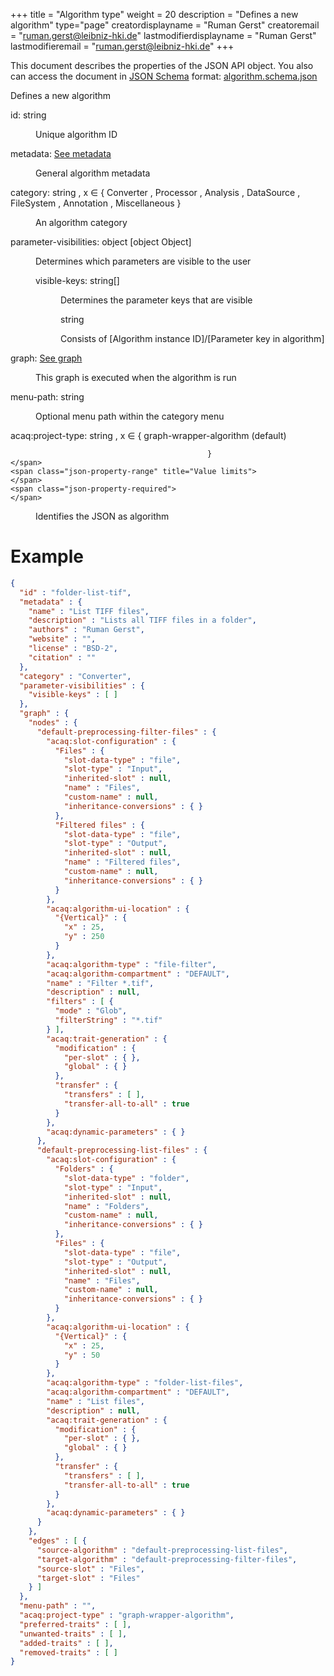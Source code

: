 +++
title = "Algorithm type"
weight = 20
description = "Defines a new algorithm"
type="page"
creatordisplayname = "Ruman Gerst"
creatoremail = "ruman.gerst@leibniz-hki.de"
lastmodifierdisplayname = "Ruman Gerst"
lastmodifieremail = "ruman.gerst@leibniz-hki.de"
+++



This document describes the properties of the JSON API object. You also can access
the document in [JSON Schema](https://json-schema.org/) format: [algorithm.schema.json](https://applied-systems-biology.github.io/acaq5/schemas/algorithm.schema.json)

<div class="panel-body">
 <section class="json-schema-description">
  <p>
   Defines a new algorithm
  </p>
 </section>
 <section class="json-schema-properties">
  <dl>
   <dt data-property-name="id">
    <span class="json-property-name">
     id:
    </span>
    <span class="json-property-type">
     string
    </span>
    <span class="json-property-range" title="Value limits">
    </span>
    <span class="json-property-required">
    </span>
   </dt>
   <dd>
    <p>
     Unique algorithm ID
    </p>
    <div class="json-inner-schema">
    </div>
   </dd>
   <dt data-property-name="metadata">
    <span class="json-property-name">
     metadata:
    </span>
    <span class="json-property-type">
     <a class="json-schema-ref" href="/documentation-json-api/metadata">
      See metadata
     </a>
    </span>
    <span class="json-property-range" title="Value limits">
    </span>
    <span class="json-property-required">
    </span>
   </dt>
   <dd>
    <p>
     General algorithm metadata
    </p>
    <div class="json-inner-schema">
    </div>
   </dd>
   <dt data-property-name="category">
    <span class="json-property-name">
     category:
    </span>
    <span class="json-property-type">
     string
    </span>
    <span class="json-property-enum" title="Possible values">
     , x ∈ {
     <span class="json-property-enum-item">
      Converter
     </span>
     ,
     <span class="json-property-enum-item">
      Processor
     </span>
     ,
     <span class="json-property-enum-item">
      Analysis
     </span>
     ,
     <span class="json-property-enum-item">
      DataSource
     </span>
     ,
     <span class="json-property-enum-item">
      FileSystem
     </span>
     ,
     <span class="json-property-enum-item">
      Annotation
     </span>
     ,
     <span class="json-property-enum-item">
      Miscellaneous
     </span>
     }
    </span>
    <span class="json-property-range" title="Value limits">
    </span>
    <span class="json-property-required">
    </span>
   </dt>
   <dd>
    <p>
     An algorithm category
    </p>
    <div class="json-inner-schema">
    </div>
   </dd>
   <dt data-property-name="parameter-visibilities">
    <span class="json-property-name">
     parameter-visibilities:
    </span>
    <span class="json-property-type">
     object
    </span>
    <span class="json-property-range" title="Value limits">
    </span>
    <span class="json-property-default-value">
     [object Object]
    </span>
    <span class="json-property-required">
    </span>
   </dt>
   <dd>
    <p>
     Determines which parameters are visible to the user
    </p>
    <div class="json-inner-schema">
     <section class="json-schema-properties">
      <dl>
       <dt data-property-name="visible-keys">
        <span class="json-property-name">
         visible-keys:
        </span>
        <span class="json-property-type">
         string[]
        </span>
        <span class="json-property-range" title="Value limits">
        </span>
        <span class="json-property-required">
        </span>
       </dt>
       <dd>
        <p>
         Determines the parameter keys that are visible
        </p>
        <div class="json-inner-schema">
         <section class="json-schema-array-items">
          <span class="json-property-type">
           string
          </span>
          <span class="json-property-range" title="Value limits">
          </span>
          <div class="json-inner-schema">
           <section class="json-schema-description">
            <p>
             Consists of [Algorithm instance ID]/[Parameter key in algorithm]
            </p>
           </section>
          </div>
         </section>
        </div>
       </dd>
      </dl>
     </section>
    </div>
   </dd>
   <dt data-property-name="graph">
    <span class="json-property-name">
     graph:
    </span>
    <span class="json-property-type">
     <a class="json-schema-ref" href="/documentation-json-api/graph">
      See graph
     </a>
    </span>
    <span class="json-property-range" title="Value limits">
    </span>
    <span class="json-property-required">
    </span>
   </dt>
   <dd>
    <p>
     This graph is executed when the algorithm is run
    </p>
    <div class="json-inner-schema">
    </div>
   </dd>
   <dt data-property-name="menu-path">
    <span class="json-property-name">
     menu-path:
    </span>
    <span class="json-property-type">
     string
    </span>
    <span class="json-property-range" title="Value limits">
    </span>
    <span class="json-property-required">
    </span>
   </dt>
   <dd>
    <p>
     Optional menu path within the category menu
    </p>
    <div class="json-inner-schema">
    </div>
   </dd>
   <dt data-property-name="acaq:project-type">
    <span class="json-property-name">
     acaq:project-type:
    </span>
    <span class="json-property-type">
     string
    </span>
    <span class="json-property-enum" title="Possible values">
     , x ∈ {
     <span class="json-property-enum-item">
      graph-wrapper-algorithm
     </span>
     (default)

                                                }
    </span>
    <span class="json-property-range" title="Value limits">
    </span>
    <span class="json-property-required">
    </span>
   </dt>
   <dd>
    <p>
     Identifies the JSON as algorithm
    </p>
    <div class="json-inner-schema">
    </div>
   </dd>
  </dl>
 </section>
</div>


# Example

```json
{
  "id" : "folder-list-tif",
  "metadata" : {
    "name" : "List TIFF files",
    "description" : "Lists all TIFF files in a folder",
    "authors" : "Ruman Gerst",
    "website" : "",
    "license" : "BSD-2",
    "citation" : ""
  },
  "category" : "Converter",
  "parameter-visibilities" : {
    "visible-keys" : [ ]
  },
  "graph" : {
    "nodes" : {
      "default-preprocessing-filter-files" : {
        "acaq:slot-configuration" : {
          "Files" : {
            "slot-data-type" : "file",
            "slot-type" : "Input",
            "inherited-slot" : null,
            "name" : "Files",
            "custom-name" : null,
            "inheritance-conversions" : { }
          },
          "Filtered files" : {
            "slot-data-type" : "file",
            "slot-type" : "Output",
            "inherited-slot" : null,
            "name" : "Filtered files",
            "custom-name" : null,
            "inheritance-conversions" : { }
          }
        },
        "acaq:algorithm-ui-location" : {
          "{Vertical}" : {
            "x" : 25,
            "y" : 250
          }
        },
        "acaq:algorithm-type" : "file-filter",
        "acaq:algorithm-compartment" : "DEFAULT",
        "name" : "Filter *.tif",
        "description" : null,
        "filters" : [ {
          "mode" : "Glob",
          "filterString" : "*.tif"
        } ],
        "acaq:trait-generation" : {
          "modification" : {
            "per-slot" : { },
            "global" : { }
          },
          "transfer" : {
            "transfers" : [ ],
            "transfer-all-to-all" : true
          }
        },
        "acaq:dynamic-parameters" : { }
      },
      "default-preprocessing-list-files" : {
        "acaq:slot-configuration" : {
          "Folders" : {
            "slot-data-type" : "folder",
            "slot-type" : "Input",
            "inherited-slot" : null,
            "name" : "Folders",
            "custom-name" : null,
            "inheritance-conversions" : { }
          },
          "Files" : {
            "slot-data-type" : "file",
            "slot-type" : "Output",
            "inherited-slot" : null,
            "name" : "Files",
            "custom-name" : null,
            "inheritance-conversions" : { }
          }
        },
        "acaq:algorithm-ui-location" : {
          "{Vertical}" : {
            "x" : 25,
            "y" : 50
          }
        },
        "acaq:algorithm-type" : "folder-list-files",
        "acaq:algorithm-compartment" : "DEFAULT",
        "name" : "List files",
        "description" : null,
        "acaq:trait-generation" : {
          "modification" : {
            "per-slot" : { },
            "global" : { }
          },
          "transfer" : {
            "transfers" : [ ],
            "transfer-all-to-all" : true
          }
        },
        "acaq:dynamic-parameters" : { }
      }
    },
    "edges" : [ {
      "source-algorithm" : "default-preprocessing-list-files",
      "target-algorithm" : "default-preprocessing-filter-files",
      "source-slot" : "Files",
      "target-slot" : "Files"
    } ]
  },
  "menu-path" : "",
  "acaq:project-type" : "graph-wrapper-algorithm",
  "preferred-traits" : [ ],
  "unwanted-traits" : [ ],
  "added-traits" : [ ],
  "removed-traits" : [ ]
}
```
